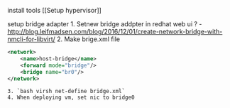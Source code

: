 install tools [[Setup hypervisor]]

setup bridge adapter
    1. Setnew bridge addpter in redhat web ui ? 
        - http://blog.leifmadsen.com/blog/2016/12/01/create-network-bridge-with-nmcli-for-libvirt/
    2. Make brige.xml file
``` xml
<network>
    <name>host-bridge</name>
    <forward mode="bridge"/>
    <bridge name="br0"/>
</network>
```
    3. `bash virsh net-define bridge.xml`
    4. When deploying vm, set nic to bridge0 